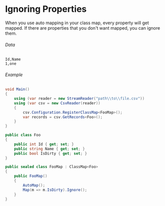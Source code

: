 # Ignoring Properties

When you use auto mapping in your class map, every property will get mapped. If there are properties that you don't want mapped, you can ignore them.

###### Data

```
Id,Name
1,one
```

###### Example

```cs
void Main()
{       
    using (var reader = new StreamReader("path\\to\\file.csv"))
    using (var csv = new CsvReader(reader))
    {
        csv.Configuration.RegisterClassMap<FooMap>();
        var records = csv.GetRecords<Foo>();
    }
}

public class Foo
{
    public int Id { get; set; }
    public string Name { get; set; }
    public bool IsDirty { get; set; }
}

public sealed class FooMap : ClassMap<Foo>
{
    public FooMap()
    {
        AutoMap();
        Map(m => m.IsDirty).Ignore();
    }
}
```
